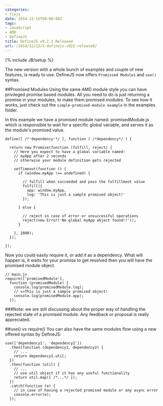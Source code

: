 ```yaml
---
categories:
- fixjs
date: 2014-12-15T00:00:00Z
tags:
- JavaScript
- AMD
- DefineJS
title: DefineJS v0.2.2 Released
url: /2014/12/15/3-definejs-v022-released/
---
```


{% include JB/setup %}

The new version with a whole bunch of examples and couple of new features, is ready to use. DefineJS now offers `Promissed Modules` and `use()` syntax.

##Promised Modules
Using the same AMD module style you can have privileged promise based modules. 
All you need to do is just returning a promise in your modules, to make them promised modules. 
To see how it works, just check out the `simple-promised-module example` in the examples folder.

In this example we have a promised module named: promisedModule.js 
which is responsible to wait for a specific global variable, and serves it as the module's promised value.

<pre><code class="language-javascript">define([ /*'dependency'*/ ], function ( /*dependency*/ ) {

  return new Promise(function (fulfill, reject) {
    // Here you expect to have a global variable named:
    // myApp after 2 seconds
    // otherwise your module definition gets rejected

    setTimeout(function () {
      if (window.myApp !== undefined) {

        // fulfill when succeeded and pass the fulfillment value
        fulfill({
          app: window.myApp,
          log: 'This is just a sample promised object!'
        });

      } else {

        // reject in case of error or unsuccessful operations
        reject(new Error('No global myApp object found!!'));
      }

    }, 2000);
  });

});</code></pre>

Now you could easily require it, or add it as a dependency. What will happen is, it waits for your promise to get resolved then you will have the promised module object.

<pre><code class="language-javascript">// main.js
require(['promisedModule'],
  function (promisedModule) {
    console.log(promisedModule.log);
    // =>This is just a sample promised object!
    console.log(promisedModule.app);
  });</code></pre>


###Note:
we are still discussing about the proper way of handling the rejected state of a promised module. Any feedback or proposal is really appreciated.

##use() vs require()
You can also have the same modules flow using a new offered syntax by DefineJS:

<pre><code class="language-javascript">use(['dependency1', 'dependency2'])
  .then(function (dependency1, dependency2) {
    // ...
    return dependency1.util;
  })
  .then(function (util) {
    // ...
    // use util object if it has any useful functionality
    return util.map([ /*...*/ ]);
  })
  .catch(function (e) {
    // in case of having a rejected promised module or any async error
    console.error(e);
  });</code></pre>


